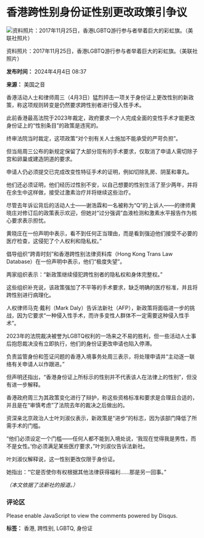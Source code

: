 # 香港跨性别身份证性别更改政策引争议

![资料照片：2017年11月25日，香港LGBTQ游行参与者举着巨大的彩虹旗。（美联社照片）](https://gdb.voanews.com/9b1033b1-cf10-4b91-b810-899b38ffb74a_w1023_r1_s.jpg)

资料照片：2017年11月25日，香港LGBTQ游行参与者举着巨大的彩虹旗。（美联社照片）

**发布时间：** 2024年4月4日 08:37

**来源：** 美国之音

香港活动人士和律师周三（4月3日）猛烈抨击一项关于身份证上更改性别的新政策，称这项规则转变是仍然要求跨性别者进行侵入性手术。

此前香港最高法院于2023年裁定，政府要求一个人完成全面的变性手术才能更改身份证上的“性别条目”的政策是违宪的。

终审法院当时裁定，这项政策“对个别有关人士施加不能承受的严苛负担”。

但当局周三公布的新规定保留了大部分现有的手术要求，仅取消了申请人需切除子宫和卵巢或建造阴道的要求。

申请人仍必须提交已完成改变性特征手术的证明，例如切除乳房、阴茎和睾丸。

他们还必须证明，他们经历过性别不安，以自己想要的性别生活了至少两年，并将在余生中这样做，接受过激素治疗并将继续这些治疗。

尽管去年诉讼背后的活动人士——谢浩霖和一名被称为“Q”的上诉人——的律师黄晓庄对修订后的政策表示欢迎，但她对“过分强调”血液检测和激素水平报告作为核心要求表示担忧。

黄晓庄在一份声明中表示，看不到任何正当理由，而是看到强迫他们接受不必要的医疗检查，这侵犯了个人权利和隐私权。”

倡导组织“跨青时刻”和香港跨性别法律资料库（Hong Kong Trans Law Database）在一份声明中表示，他们“极度失望”。

两家组织表示：“新政策继续侵犯跨性别者的隐私权和身体完整权。”

这些组织补充说，该政策强加了不平等的手术要求，缺乏明确的医疗标准，并且将跨性别进行病理化。

人权律师马克·戴利（Mark Daly）告诉法新社（AFP），新政策将面临进一步的挑战，因为它要求“一种侵入性手术，而许多变性人群体不一定需要这种侵入性手术”。

2023年的法院裁决被誉为LGBTQ权利的一场来之不易的胜利，但一些活动人士事后抱怨裁决没有立即执行，他们的身份证更改申请也陷入停滞。

负责监管身份和签证问题的香港入境事务处周三表示，将处理申请并“主动逐一联络有关申请人以作跟进。”

但声明还指出，“香港身份证上所标示的性别并不代表该人在法律上的性别”，但没有进一步解释。

香港政府周三为其政策变化进行了辩护，称这些资格标准和要求是合理且合适的，并且是在“审慎考虑”了法院去年的裁决之后做出的。

资深亲北京政治人士叶刘淑仪表示，新政策是“进步”的标志，因为该部门降低了所需手术的门槛。

“他们必须设定一个门槛——任何人都不能到入境处说，‘我现在觉得我是男性，而不是女性。’你必须满足某些医疗要求，”叶刘淑仪告诉法新社。

叶刘淑仪解释说，这一性别更改仅限于身份证。

她指出：“它是否使你有权根据其他法律获得福利……那是另一回事。”

_（本文依据了法新社的报道。）_

### 评论区

Please enable JavaScript to view the comments powered by Disqus.

**标签：** 香港, 跨性别, LGBTQ, 身份证
